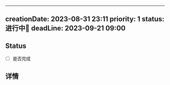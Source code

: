 
---
creationDate: 2023-08-31 23:11
priority: 1
status: 进行中🏃‍
deadLine: 2023-09-21 09:00
---
## Status
- [ ] 是否完成

## 详情